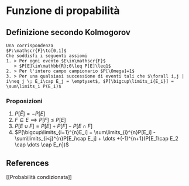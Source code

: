 # Funzione di propabilità
## Definizione secondo Kolmogorov
```ad-def
Una corrispondenza
$P:\mathscr{F}\to[0,1]$
Che soddisfi i seguenti assiomi
1. > Per ogni evento $E\in\mathscr{F}$
   > $P[E]\in\mathbb{R};0\leq P[E]\leq1$
2. > Per l'intero campo campionario $P[\Omega]=1$
3. > Per una qualsiasi successione di eventi tali che $\forall i,j | i\neq j \; E_i\cap E_j = \emptyset$, $P[\bigcup\limits_i{E_i}] = \sum\limits_i P(E_i)$
```
### Proposizioni
1. $P[\bar{E}] = -P[E]$
2. $F\subseteq E \implies P[F]\leq P[E]$
3. $P[E\cup F] = P[E]+P[F]-P[E\cap F]$
4. $P[\bigcup\limits_{i=1}^{n}E_i] = \sum\limits_{i}^{n}P[E_i] - \sum\limits_{i<j}^{n}P[E_i\cap E_j] + \dots +(-1)^{n+1}(P[E_1\cap E_2 \cap \dots \cap E_n])$

## References
[[Probabilità condizionata]]